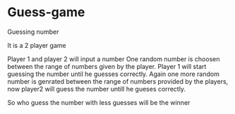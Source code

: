 # Guess-game
Guessing number

It is a 2 player game

Player 1 and player 2 will input a number
One random number is choosen between the range of numbers given by the player. Player 1 will start guessing the number until he guesses correctly.
Again one more random number is genrated between the range of numbers provided by the players, now player2 will guess the number untill he gueses correctly.

So who guess the number with less guesses will be the winner
